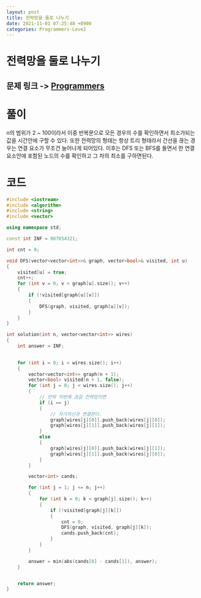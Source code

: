 ```yaml
---
layout: post
title: 전력망을 둘로 나누기
date: 2021-11-01 07:25:48 +0900
categories: Programmers-Leve2
---
```


# 전력망을 둘로 나누기
## 문제 링크 -> [Programmers](https://programmers.co.kr/learn/courses/30/lessons/86971?language=cpp)

# 풀이
n의 범위가 2 ~ 100이라서 이중 반복문으로 모든 경우의 수를 확인하면서 최소가되는 값을 시간안에 구할 수 있다. 또한 전력망의 형태는 항상 트리 형태라서 간선을 끊는 경우는 연결 요소가 무조건 늘어나게 되어있다. 이후는 DFS 또는 BFS를 돌면서 한 연결요소안에 포함된 노드의 수를 확인하고 그 차의 최소를 구하면된다.

# 코드
```c++
#include <iostream>
#include <algorithm>
#include <string>
#include <vector>

using namespace std;

const int INF = 987654321;

int cnt = 0;

void DFS(vector<vector<int>>& graph, vector<bool>& visited, int u)
{
    visited[u] = true;
    cnt++;
    for (int v = 0; v < graph[u].size(); v++)
    {
        if (!visited[graph[u][v]])
        {
            DFS(graph, visited, graph[u][v]);
        }
    }
}

int solution(int n, vector<vector<int>> wires) 
{
    int answer = INF;

    
    for (int i = 0; i < wires.size(); i++)
    {
        vector<vector<int>> graph(n + 1);
        vector<bool> visited(n + 1, false);
        for (int j = 0; j < wires.size(); j++)
        {
            // 만약 이번에 끊길 전력망이면
            if (i == j)
            {
                // 자기자신과 연결한다.
                graph[wires[j][0]].push_back(wires[j][0]);
                graph[wires[j][1]].push_back(wires[j][1]);
            }
            else
            {
                graph[wires[j][0]].push_back(wires[j][1]);
                graph[wires[j][1]].push_back(wires[j][0]);
            }
        }

        vector<int> cands;

        for (int j = 1; j <= n; j++)
        {
            for (int k = 0; k < graph[j].size(); k++)
            {
                if (!visited[graph[j][k]])
                {
                    cnt = 0;
                    DFS(graph, visited, graph[j][k]);
                    cands.push_back(cnt);
                }
            }
        }

        answer = min(abs(cands[0] - cands[1]), answer);
    }


    return answer;
}
```
